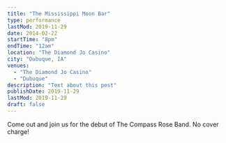 ```yaml
---
title: "The Mississippi Moon Bar"
type: performance
lastMod: 2019-11-29
date: 2014-02-22
startTime: "8pm"
endTime: "12am"
location: "The Diamond Jo Casino"
city: "Dubuque, IA"
venues:
  - "The Diamond Jo Casino"
  - "Dubuque"
description: "Text about this post"
publishDate: 2019-11-29
lastMod: 2019-11-29
draft: false
---
```


Come out and join us for the debut of The Compass Rose Band.  No cover charge!
